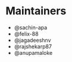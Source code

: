 <!--
Copyright (c) 2022 Dell Inc., or its subsidiaries. All Rights Reserved.

Licensed under the GPL, Version 3.0 (the "License");
you may not use this file except in compliance with the License.
You may obtain a copy of the License at

    https://www.gnu.org/licenses/gpl-3.0.txt
-->


# Maintainers

* @sachin-apa
* @felix-88
* @jagadeeshnv 
* @rajshekarp87
* @anupamaloke